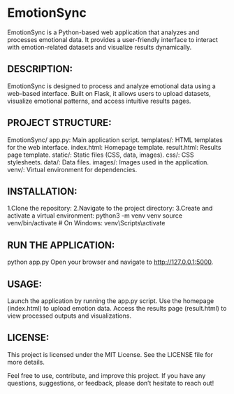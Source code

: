# EmotionSync

EmotionSync is a Python-based web application that analyzes and processes emotional data. It provides a user-friendly interface to interact with emotion-related datasets and visualize results dynamically.

## DESCRIPTION:

EmotionSync is designed to process and analyze emotional data using a web-based interface. Built on Flask, it allows users to upload datasets, visualize emotional patterns, and access intuitive results pages.

## PROJECT STRUCTURE:

EmotionSync/
app.py: Main application script.
templates/: HTML templates for the web interface.
index.html: Homepage template.
result.html: Results page template.
static/: Static files (CSS, data, images).
css/: CSS stylesheets.
data/: Data files.
images/: Images used in the application.
venv/: Virtual environment for dependencies.

## INSTALLATION:

1.Clone the repository:
2.Navigate to the project directory:
3.Create and activate a virtual environment:
  python3 -m venv venv
  source venv/bin/activate  # On Windows: venv\Scripts\activate


## RUN THE APPLICATION:

python app.py
Open your browser and navigate to http://127.0.0.1:5000.

## USAGE:

Launch the application by running the app.py script.
Use the homepage (index.html) to upload emotion data.
Access the results page (result.html) to view processed outputs and visualizations.


## LICENSE:

This project is licensed under the MIT License. See the LICENSE file for more details.


Feel free to use, contribute, and improve this project. If you have any questions, suggestions, or feedback, please don’t hesitate to reach out!


